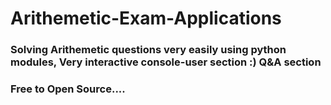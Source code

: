 # Arithemetic-Exam-Applications
### Solving Arithemetic questions very easily using python modules, Very interactive console-user section :) Q&A section
### Free to Open Source....
